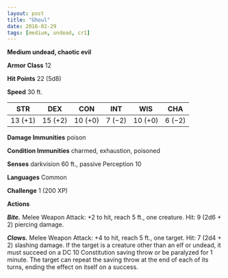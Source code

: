 ```yaml
---
layout: post
title: "Ghoul"
date: 2016-02-29
tags: [medium, undead, cr1]
---
```


**Medium undead, chaotic evil**

**Armor Class** 12

**Hit Points** 22 (5d8)

**Speed** 30 ft.

|   STR   |   DEX   |   CON   |   INT   |   WIS   |   CHA   |
|:-----:|:-----:|:-----:|:-----:|:-----:|:-----:|
| 13 (+1) | 15 (+2) | 10 (+0) | 7 (−2) | 10 (+0) | 6 (−2) |

**Damage Immunities** poison 

**Condition Immunities** charmed, exhaustion, poisoned 

**Senses** darkvision 60 ft., passive Perception 10 

**Languages** Common 

**Challenge** 1 (200 XP)

**Actions** 

***Bite.*** Melee Weapon Attack: +2 to hit, reach 5 ft., one creature. Hit: 9 (2d6 + 2) piercing damage. 

***Claws.*** Melee Weapon Attack: +4 to hit, reach 5 ft., one target. Hit: 7 (2d4 + 2) slashing damage. If the target is a creature other than an elf or undead, it must succeed on a DC 10 Constitution saving throw or be paralyzed for 1 minute. The target can repeat the saving throw at the end of each of its turns, ending the effect on itself on a success.
